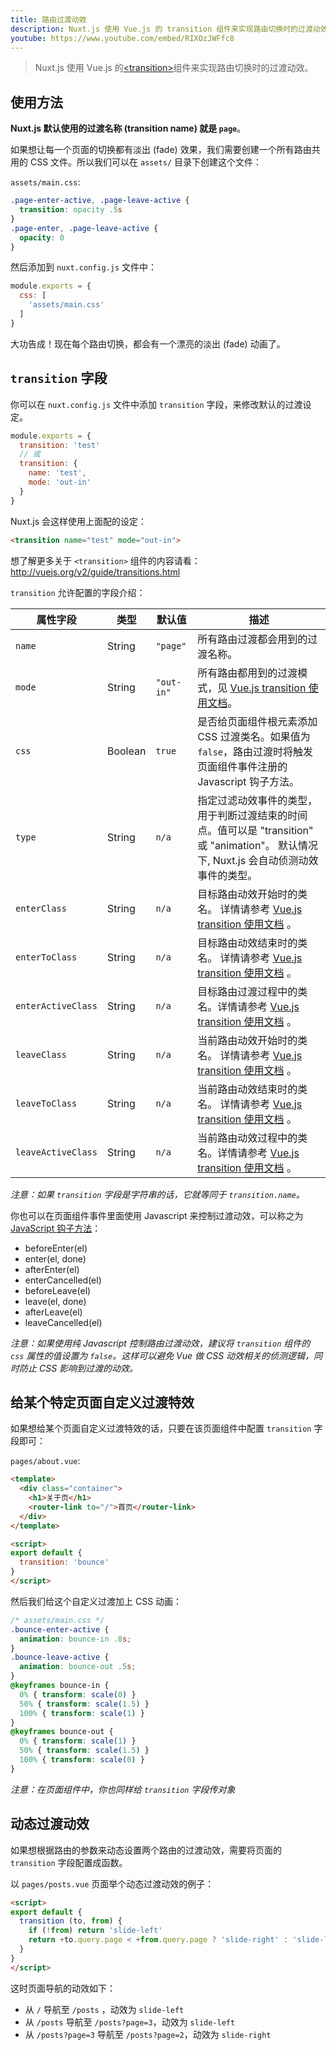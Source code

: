 ```yaml
---
title: 路由过渡动效
description: Nuxt.js 使用 Vue.js 的 transition 组件来实现路由切换时的过渡动效。
youtube: https://www.youtube.com/embed/RIXOzJWFfc8
---
```


> Nuxt.js 使用 Vue.js 的[&lt;transition&gt;](http://vuejs.org/v2/guide/transitions.html#Transitioning-Single-Elements-Components)组件来实现路由切换时的过渡动效。

## 使用方法

**Nuxt.js 默认使用的过渡名称 (transition name) 就是 `page`**。

如果想让每一个页面的切换都有淡出 (fade) 效果，我们需要创建一个所有路由共用的 CSS 文件。所以我们可以在 `assets/` 目录下创建这个文件：

`assets/main.css`:

```css
.page-enter-active, .page-leave-active {
  transition: opacity .5s
}
.page-enter, .page-leave-active {
  opacity: 0
}
```

然后添加到 `nuxt.config.js` 文件中：

```js
module.exports = {
  css: [
    'assets/main.css'
  ]
}
```

大功告成！现在每个路由切换，都会有一个漂亮的淡出 (fade) 动画了。

## `transition` 字段

你可以在 `nuxt.config.js` 文件中添加 `transition` 字段，来修改默认的过渡设定。

```js
module.exports = {
  transition: 'test'
  // 或
  transition: {
    name: 'test',
    mode: 'out-in'
  }
}
```

Nuxt.js 会这样使用上面配的设定：
```html
<transition name="test" mode="out-in">
```

想了解更多关于 `<transition>` 组件的内容请看：http://vuejs.org/v2/guide/transitions.html

`transition` 允许配置的字段介绍：

| 属性字段  | 类型 | 默认值 | 描述 |
|------|------|---------|-----------|
| `name` | String | `"page"` | 所有路由过渡都会用到的过渡名称。 |
| `mode` | String | `"out-in"` | 所有路由都用到的过渡模式，见 [Vue.js transition 使用文档](http://vuejs.org/v2/guide/transitions.html#Transition-Modes)。 |
| `css` | Boolean | `true` | 是否给页面组件根元素添加 CSS 过渡类名。如果值为 `false`，路由过渡时将触发页面组件事件注册的 Javascript 钩子方法。|
| `type` | String | `n/a` | 指定过滤动效事件的类型，用于判断过渡结束的时间点。值可以是 "transition" 或 "animation"。 默认情况下, Nuxt.js 会自动侦测动效事件的类型。|
| `enterClass` | String | `n/a` | 目标路由动效开始时的类名。 详情请参考 [Vue.js transition 使用文档](https://vuejs.org/v2/guide/transitions.html#Custom-Transition-Classes) 。|
| `enterToClass` | String | `n/a` | 目标路由动效结束时的类名。 详情请参考 [Vue.js transition 使用文档](https://vuejs.org/v2/guide/transitions.html#Custom-Transition-Classes) 。 |
| `enterActiveClass` | String | `n/a` | 目标路由过渡过程中的类名。详情请参考 [Vue.js transition 使用文档](https://vuejs.org/v2/guide/transitions.html#Custom-Transition-Classes) 。 |
| `leaveClass` | String | `n/a` | 当前路由动效开始时的类名。 详情请参考 [Vue.js transition 使用文档](https://vuejs.org/v2/guide/transitions.html#Custom-Transition-Classes) 。 |
| `leaveToClass` | String | `n/a` | 当前路由动效结束时的类名。 详情请参考 [Vue.js transition 使用文档](https://vuejs.org/v2/guide/transitions.html#Custom-Transition-Classes) 。 |
| `leaveActiveClass` | String | `n/a` | 当前路由动效过程中的类名。详情请参考 [Vue.js transition 使用文档](https://vuejs.org/v2/guide/transitions.html#Custom-Transition-Classes) 。|

*注意：如果 `transition` 字段是字符串的话，它就等同于 `transition.name`。*

你也可以在页面组件事件里面使用 Javascript 来控制过渡动效，可以称之为 [JavaScript 钩子方法](https://vuejs.org/v2/guide/transitions.html#JavaScript-Hooks)：

- beforeEnter(el)
- enter(el, done)
- afterEnter(el)
- enterCancelled(el)
- beforeLeave(el)
- leave(el, done)
- afterLeave(el)
- leaveCancelled(el)

*注意：如果使用纯 Javascript 控制路由过渡动效，建议将 `transition` 组件的 `css` 属性的值设置为 `false`。这样可以避免 Vue 做 CSS 动效相关的侦测逻辑，同时防止 CSS 影响到过渡的动效。*

## 给某个特定页面自定义过渡特效

如果想给某个页面自定义过渡特效的话，只要在该页面组件中配置 `transition` 字段即可：

`pages/about.vue`:
```html
<template>
  <div class="container">
    <h1>关于页</h1>
    <router-link to="/">首页</router-link>
  </div>
</template>

<script>
export default {
  transition: 'bounce'
}
</script>
```

然后我们给这个自定义过渡加上 CSS 动画：

```css
/* assets/main.css */
.bounce-enter-active {
  animation: bounce-in .8s;
}
.bounce-leave-active {
  animation: bounce-out .5s;
}
@keyframes bounce-in {
  0% { transform: scale(0) }
  50% { transform: scale(1.5) }
  100% { transform: scale(1) }
}
@keyframes bounce-out {
  0% { transform: scale(1) }
  50% { transform: scale(1.5) }
  100% { transform: scale(0) }
}
```

*注意：在页面组件中，你也同样给 `transition` 字段传对象*

## 动态过渡动效

如果想根据路由的参数来动态设置两个路由的过渡动效，需要将页面的 `transition` 字段配置成函数。

以 `pages/posts.vue` 页面举个动态过渡动效的例子：
```html
<script>
export default {
  transition (to, from) {
    if (!from) return 'slide-left'
    return +to.query.page < +from.query.page ? 'slide-right' : 'slide-left'
  }
}
</script>
```

这时页面导航的动效如下：
- 从 `/` 导航至 `/posts` ，动效为 `slide-left`
- 从 `/posts` 导航至 `/posts?page=3`，动效为 `slide-left`
- 从 `/posts?page=3` 导航至 `/posts?page=2`，动效为 `slide-right`
